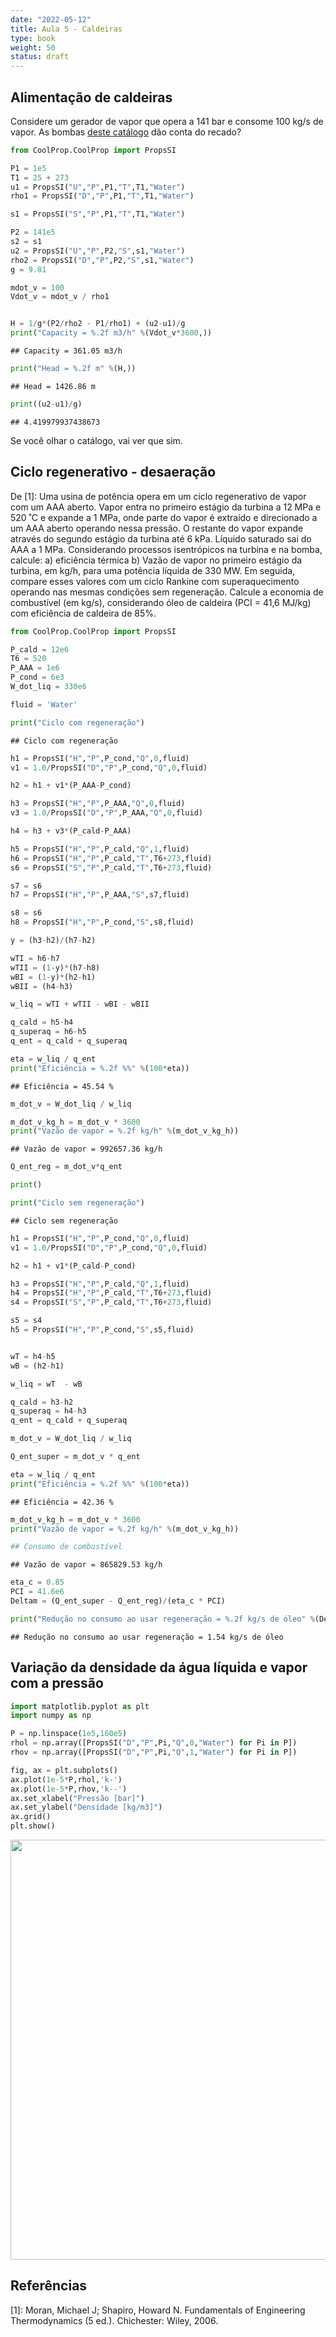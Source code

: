 ```yaml
---
date: "2022-05-12"
title: Aula 5 - Caldeiras
type: book
weight: 50
status: draft
---
```


## Alimentação de caldeiras

Considere um gerador de vapor que opera a 141 bar e consome 100 kg/s de vapor. As bombas [deste catálogo](https://www.shinkohir.co.jp/pdf/catalog/Centrifugal_Pumps_CL-100D.pdf) dão conta do recado?


```python
from CoolProp.CoolProp import PropsSI

P1 = 1e5
T1 = 25 + 273
u1 = PropsSI("U","P",P1,"T",T1,"Water")
rho1 = PropsSI("D","P",P1,"T",T1,"Water")

s1 = PropsSI("S","P",P1,"T",T1,"Water")

P2 = 141e5
s2 = s1
u2 = PropsSI("U","P",P2,"S",s1,"Water")
rho2 = PropsSI("D","P",P2,"S",s1,"Water")
g = 9.81

mdot_v = 100
Vdot_v = mdot_v / rho1


H = 1/g*(P2/rho2 - P1/rho1) + (u2-u1)/g
print("Capacity = %.2f m3/h" %(Vdot_v*3600,))
```

```
## Capacity = 361.05 m3/h
```

```python
print("Head = %.2f m" %(H,))
```

```
## Head = 1426.86 m
```

```python
print((u2-u1)/g)
```

```
## 4.419979937438673
```
Se você olhar o catálogo, vai ver que sim.

## Ciclo regenerativo - desaeração

De [1]: Uma usina de potência opera em um ciclo regenerativo de vapor com um AAA aberto. Vapor entra no primeiro estágio da turbina a 12 MPa e 520 ˚C e expande a 1 MPa, onde parte do vapor é extraído e direcionado a um AAA aberto operando nessa pressão. O restante do vapor expande através do segundo estágio da turbina até 6 kPa. Líquido saturado sai do AAA a 1 MPa. Considerando processos isentrópicos na turbina e na bomba, calcule:
a) eficiência térmica
b) Vazão de vapor no primeiro estágio da turbina, em kg/h, para uma potência líquida de 330 MW.
Em seguida, compare esses valores com um ciclo Rankine com superaquecimento operando nas mesmas condições sem regeneração. Calcule a economia de combustível (em kg/s), considerando óleo de caldeira (PCI = 41,6 MJ/kg) com eficiência de caldeira de 85%.



```python
from CoolProp.CoolProp import PropsSI

P_cald = 12e6
T6 = 520
P_AAA = 1e6
P_cond = 6e3
W_dot_liq = 330e6

fluid = 'Water'

print("Ciclo com regeneração")
```

```
## Ciclo com regeneração
```

```python
h1 = PropsSI("H","P",P_cond,"Q",0,fluid)
v1 = 1.0/PropsSI("D","P",P_cond,"Q",0,fluid)

h2 = h1 + v1*(P_AAA-P_cond)

h3 = PropsSI("H","P",P_AAA,"Q",0,fluid)
v3 = 1.0/PropsSI("D","P",P_AAA,"Q",0,fluid)

h4 = h3 + v3*(P_cald-P_AAA)

h5 = PropsSI("H","P",P_cald,"Q",1,fluid)
h6 = PropsSI("H","P",P_cald,"T",T6+273,fluid)
s6 = PropsSI("S","P",P_cald,"T",T6+273,fluid)

s7 = s6
h7 = PropsSI("H","P",P_AAA,"S",s7,fluid)

s8 = s6
h8 = PropsSI("H","P",P_cond,"S",s8,fluid)

y = (h3-h2)/(h7-h2)

wTI = h6-h7
wTII = (1-y)*(h7-h8)
wBI = (1-y)*(h2-h1)
wBII = (h4-h3)

w_liq = wTI + wTII - wBI - wBII

q_cald = h5-h4
q_superaq = h6-h5
q_ent = q_cald + q_superaq

eta = w_liq / q_ent
print("Eficiência = %.2f %%" %(100*eta))
```

```
## Eficiência = 45.54 %
```

```python
m_dot_v = W_dot_liq / w_liq

m_dot_v_kg_h = m_dot_v * 3600
print("Vazão de vapor = %.2f kg/h" %(m_dot_v_kg_h))
```

```
## Vazão de vapor = 992657.36 kg/h
```

```python
Q_ent_reg = m_dot_v*q_ent

print()
```

```python
print("Ciclo sem regeneração")
```

```
## Ciclo sem regeneração
```

```python
h1 = PropsSI("H","P",P_cond,"Q",0,fluid)
v1 = 1.0/PropsSI("D","P",P_cond,"Q",0,fluid)

h2 = h1 + v1*(P_cald-P_cond)

h3 = PropsSI("H","P",P_cald,"Q",1,fluid)
h4 = PropsSI("H","P",P_cald,"T",T6+273,fluid)
s4 = PropsSI("S","P",P_cald,"T",T6+273,fluid)

s5 = s4
h5 = PropsSI("H","P",P_cond,"S",s5,fluid)


wT = h4-h5
wB = (h2-h1)

w_liq = wT  - wB

q_cald = h3-h2
q_superaq = h4-h3
q_ent = q_cald + q_superaq

m_dot_v = W_dot_liq / w_liq

Q_ent_super = m_dot_v * q_ent

eta = w_liq / q_ent
print("Eficiência = %.2f %%" %(100*eta))
```

```
## Eficiência = 42.36 %
```

```python
m_dot_v_kg_h = m_dot_v * 3600
print("Vazão de vapor = %.2f kg/h" %(m_dot_v_kg_h))

## Consumo de combustível
```

```
## Vazão de vapor = 865829.53 kg/h
```

```python
eta_c = 0.85
PCI = 41.6e6
Deltam = (Q_ent_super - Q_ent_reg)/(eta_c * PCI)

print("Redução no consumo ao usar regeneração = %.2f kg/s de óleo" %(Deltam))
```

```
## Redução no consumo ao usar regeneração = 1.54 kg/s de óleo
```

## Variação da densidade da água líquida e vapor com a pressão


```python
import matplotlib.pyplot as plt
import numpy as np

P = np.linspace(1e5,160e5)
rhol = np.array([PropsSI("D","P",Pi,"Q",0,"Water") for Pi in P])
rhov = np.array([PropsSI("D","P",Pi,"Q",1,"Water") for Pi in P])

fig, ax = plt.subplots()
ax.plot(1e-5*P,rhol,'k-')
ax.plot(1e-5*P,rhov,'k--')
ax.set_xlabel("Pressão [bar]")
ax.set_ylabel("Densidade [kg/m3]")
ax.grid()
plt.show()
```

<img src="/disciplinas/st1gee1/aula6st1gee1_files/figure-html/unnamed-chunk-3-1.png" width="672" />

## Referências

[1]: Moran, Michael J; Shapiro, Howard N. Fundamentals of Engineering Thermodynamics (5 ed.). Chichester: Wiley, 2006.





